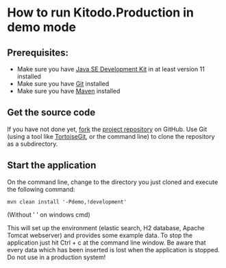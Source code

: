 How to run Kitodo.Production in demo mode
=================================================================================

Prerequisites:
--------------
* Make sure you have [Java SE Development Kit](http://www.oracle.com/technetwork/java/javase/downloads/index.html) in at least version 11 installed
* Make sure you have [Git](https://git-scm.com/downloads) installed
* Make sure you have [Maven](https://maven.apache.org/download.cgi) installed

Get the source code
-------------------
If you have not done yet, [fork](https://help.github.com/articles/fork-a-repo/) the [project repository](https://github.com/kitodo/kitodo-production) on GitHub. Use Git (using a tool like [TortoiseGit](https://tortoisegit.org/), or the command line) to clone the repository as a subdirectory.

Start the application
-------------------

On the command line, change to the directory you just cloned and execute the following command:


    mvn clean install '-Pdemo,!development'

(Without ' ' on windows cmd)

This will set up the environment (elastic search, H2 database, Apache Tomcat webserver) and provides some example data.
To stop the application just hit Ctrl + c at the command line window. Be aware that every data which has been inserted is lost when the application is stopped.
Do not use in a production system!

